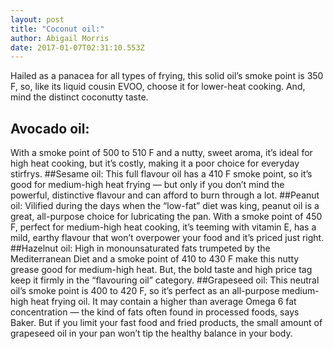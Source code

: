 ```yaml
---
layout: post
title: "Coconut oil:"
author: Abigail Morris
date: 2017-01-07T02:31:10.553Z
---
```

Hailed as a panacea for all types of frying, this solid oil’s smoke point is 350 F, so, like its liquid cousin EVOO, choose it for lower-heat cooking. And, mind the distinct coconutty taste.
## Avocado oil:
With a smoke point of 500 to 510 F and a nutty, sweet aroma, it’s ideal for high heat cooking, but it’s costly, making it a poor choice for everyday stirfrys.
##Sesame oil:
This full flavour oil has a 410 F smoke point, so it’s good for medium-high heat frying — but only if you don’t mind the powerful, distinctive flavour and can afford to burn through a lot.
##Peanut oil:
Vilified during the days when the “low-fat” diet was king, peanut oil is a great, all-purpose choice for lubricating the pan. With a smoke point of 450 F, perfect for medium-high heat cooking, it’s teeming with vitamin E, has a mild, earthy flavour that won’t overpower your food and it’s priced just right.
##Hazelnut oil:
High in monounsaturated fats trumpeted by the Mediterranean Diet and a smoke point of 410 to 430 F make this nutty grease good for medium-high heat. But, the bold taste and high price tag keep it firmly in the “flavouring oil” category.
##Grapeseed oil:
This neutral oil’s smoke point is 400 to 420 F, so it’s perfect as an all-purpose medium-high heat frying oil. It may contain a higher than average Omega 6 fat concentration — the kind of fats often found in processed foods, says Baker. But if you limit your fast food and fried products, the small amount of grapeseed oil in your pan won’t tip the healthy balance in your body.

